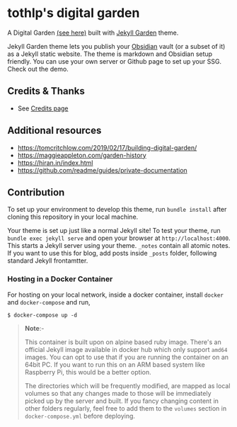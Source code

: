# tothlp's digital garden

A Digital Garden  [(see here)](https://github.com/MaggieAppleton/digital-gardeners?tab=readme-ov-file) built with  [Jekyll Garden](https://github.com/Jekyll-Garden/jekyll-garden.github.io) theme.

Jekyll Garden theme lets you publish your [Obsidian](https://obsidian.md/) vault (or a subset of it) as a Jekyll static website. The theme is markdown and Obsidian setup friendly. You can use your own server or Github page to set up your SSG. Check out the demo.

## Credits & Thanks
-  See [Credits page](https://jekyll-garden.github.io/credits)

## Additional resources

- https://tomcritchlow.com/2019/02/17/building-digital-garden/
- https://maggieappleton.com/garden-history
- https://hiran.in/index.html
- https://github.com/readme/guides/private-documentation

## Contribution

To set up your environment to develop this theme, run `bundle install` after cloning this repository in your local machine.

Your theme is set up just like a normal Jekyll site! To test your theme, run `bundle exec jekyll serve` and open your browser at `http://localhost:4000`. This starts a Jekyll server using your theme. `_notes` contain all atomic notes. If you want to use this for blog, add posts inside `_posts` folder, following standard Jekyll frontamtter.

### Hosting in a Docker Container
For hosting on your local network, inside a docker container, install `docker` and `docker-compose` and run,
```Terminal
$ docker-compose up -d
```
> **Note**:-
> 
> This container is built upon on alpine based ruby image. There's an official Jekyll image available in docker hub which only support `amd64` images. You can opt to use that if you are running the container on an 64bit PC. If you want to run this on an ARM based system like Raspberry Pi, this would be a better option.
>
> The directories which will be frequently modified, are mapped as local volumes so that any changes made to those will be immediately picked up by the server and built. If you fancy changing content in other folders regularly, feel free to add them to the `volumes` section in `docker-compose.yml` before deploying.

